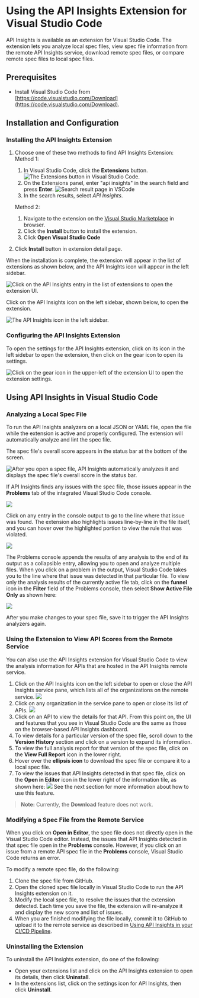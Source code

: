 # Using the API Insights Extension for Visual Studio Code

API Insights is available as an extension for Visual Studio Code. The extension lets you analyze local spec files, view spec file information from the remote API Insights service, download remote spec files, or compare remote spec files to local spec files.

## Prerequisites
* Install Visual Studio Code from [https://code.visualstudio.com/Download](https://code.visualstudio.com/Download).

## Installation and Configuration

### Installing the API Insights Extension

1. Choose one of these two methods to find API Insights Extension:
    Method 1:
    1. In Visual Studio Code, click the **Extensions** button.
       ![The Extensions button in Visual Studio Code.](/images/extension-button.PNG)
    2. On the Extensions panel, enter "api insights" in the search field and press **Enter**.
       ![Search result page in VSCode](/images/extension-api-insights-in-srp.png)
    3. In the search results, select _API Insights_.

    Method 2:
    1. Navigate to the extension on the [Visual Studio Marketplace](https://marketplace.visualstudio.com/items?itemName=CiscoDeveloper.api-insights) in browser.
    2. Click the **Install** button to install the extension.
    3. Click **Open Visual Studio Code**

2. Click **Install** button in extension detail page.

When the installation is complete, the extension will appear in the list of extensions as shown below, and the API Insights icon will appear in the left sidebar.

![Click on the API Insights entry in the list of extensions to open the extension UI.](/images/extension-list.PNG)

Click on the API Insights icon on the left sidebar, shown below, to open the extension.

![The API Insights icon in the left sidebar.](/images/extension-icon.PNG)

### Configuring the API Insights Extension

To open the settings for the API Insights extension, click on its icon in the left sidebar to open the extension, then click on the gear icon to open its settings.

![Click on the gear icon in the upper-left of the extension UI to open the extension settings.](/images/extension-settings-icon.png)

## Using API Insights in Visual Studio Code

### Analyzing a Local Spec File

To run the API Insights analyzers on a local JSON or YAML file, open the file while the extension is active and properly configured. The extension will automatically analyze and lint the spec file.

The spec file's overall score appears in the status bar at the bottom of the screen.

![After you open a spec file, API Insights automatically analyzes it and displays the spec file's overall score in the status bar.](/images/extension-score.png)

If API Insights finds any issues with the spec file, those issues appear in the **Problems** tab of the integrated Visual Studio Code console.

![](/images/extension-problems.png)

Click on any entry in the console output to go to the line where that issue was found. The extension also highlights issues line-by-line in the file itself, and you can hover over the highlighted portion to view the rule that was violated.

![](/images/extension-problems-output.png)

The Problems console appends the results of any analysis to the end of its output as a collapsible entry, allowing you to open and analyze multiple files. When you click on a problem in the output, Visual Studio Code takes you to the line where that issue was detected in that particular file. To view only the analysis results of the currently active file tab, click on the **funnel** icon in the **Filter** field of the Problems console, then select **Show Active File Only** as shown here:

![](/images/extension-output-filter.png)

After you make changes to your spec file, save it to trigger the API Insights analyzers again.

### Using the Extension to View API Scores from the Remote Service

You can also use the API Insights extension for Visual Studio Code to view the analysis information for APIs that are hosted in the API Insights remote service.

1. Click on the API Insights icon on the left sidebar to open or close the API Insights service pane, which lists all of the organizations on the remote service.
   ![](/images/extension-ui-collapsed.png)
1. Click on any organization in the service pane to open or close its list of APIs.
   ![](/images/extension-ui-expanded.png)
1. Click on an API to view the details for that API. From this point on, the UI and features that you see in Visual Studio Code are the same as those on the browser-based API Insights dashboard.
1. To view details for a particular version of the spec file, scroll down to the **Version History** section and click on a version to expand its information.
  1. To view the full analysis report for that version of the spec file, click on the **View Full Report** icon in the lower right.
  1. Hover over the **ellipsis icon** to download the spec file or compare it to a local spec file.
  1. To view the issues that API Insights detected in that spec file, click on the **Open in Editor** icon in the lower right of the information tile, as shown here:
    ![](/images/extension-ui-open.png)
    See the next section for more information about how to use this feature.

  > **Note:** Currently, the **Download** feature does not work.

### Modifying a Spec File from the Remote Service

When you click on **Open in Editor**, the spec file does not directly open in the Visual Studio Code editor. Instead, the issues that API Insights detected in that spec file open in the **Problems** console. However, if you click on an issue from a remote API spec file in the **Problems** console, Visual Studio Code returns an error.

To modify a remote spec file, do the following:

1. Clone the spec file from GitHub.
2. Open the cloned spec file locally in Visual Studio Code to run the API Insights extension on it.
3. Modify the local spec file, to resolve the issues that the extension detected. Each time you save the file, the extension will re-analyze it and display the new score and list of issues.
4. When you are finished modifying the file locally, commit it to GitHub to upload it to the remote service as described in [Using API Insights in your CI/CD Pipeline](/guides/cicd-setup-guide.md).

### Uninstalling the Extension

To uninstall the API Insights extension, do one of the following:

* Open your extensions list and click on the API Insights extension to open its details, then click **Uninstall**.
* In the extensions list, click on the settings icon for API Insights, then click **Uninstall**.
